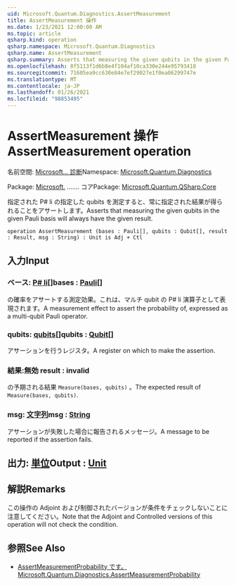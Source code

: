 ```yaml
---
uid: Microsoft.Quantum.Diagnostics.AssertMeasurement
title: AssertMeasurement 操作
ms.date: 1/23/2021 12:00:00 AM
ms.topic: article
qsharp.kind: operation
qsharp.namespace: Microsoft.Quantum.Diagnostics
qsharp.name: AssertMeasurement
qsharp.summary: Asserts that measuring the given qubits in the given Pauli basis will always have the given result.
ms.openlocfilehash: 8f5113f1d6b8e4f104af10ca330e244e95793418
ms.sourcegitcommit: 71605ea9cc630e84e7ef29027e1f0ea06299747e
ms.translationtype: MT
ms.contentlocale: ja-JP
ms.lasthandoff: 01/26/2021
ms.locfileid: "98853495"
---
```

# <a name="assertmeasurement-operation"></a><span data-ttu-id="06055-102">AssertMeasurement 操作</span><span class="sxs-lookup"><span data-stu-id="06055-102">AssertMeasurement operation</span></span>

<span data-ttu-id="06055-103">名前空間: [Microsoft... 診断](xref:Microsoft.Quantum.Diagnostics)</span><span class="sxs-lookup"><span data-stu-id="06055-103">Namespace: [Microsoft.Quantum.Diagnostics](xref:Microsoft.Quantum.Diagnostics)</span></span>

<span data-ttu-id="06055-104">Package: [Microsoft.](https://nuget.org/packages/Microsoft.Quantum.QSharp.Core) ....... コア</span><span class="sxs-lookup"><span data-stu-id="06055-104">Package: [Microsoft.Quantum.QSharp.Core](https://nuget.org/packages/Microsoft.Quantum.QSharp.Core)</span></span>


<span data-ttu-id="06055-105">指定された P# li の指定した qubits を測定すると、常に指定された結果が得られることをアサートします。</span><span class="sxs-lookup"><span data-stu-id="06055-105">Asserts that measuring the given qubits in the given Pauli basis will always have the given result.</span></span>

```qsharp
operation AssertMeasurement (bases : Pauli[], qubits : Qubit[], result : Result, msg : String) : Unit is Adj + Ctl
```


## <a name="input"></a><span data-ttu-id="06055-106">入力</span><span class="sxs-lookup"><span data-stu-id="06055-106">Input</span></span>

### <a name="bases--pauli"></a><span data-ttu-id="06055-107">ベース: [P# li](xref:microsoft.quantum.lang-ref.pauli)[]</span><span class="sxs-lookup"><span data-stu-id="06055-107">bases : [Pauli](xref:microsoft.quantum.lang-ref.pauli)[]</span></span>

<span data-ttu-id="06055-108">の確率をアサートする測定効果。これは、マルチ qubit の P# li 演算子として表現されます。</span><span class="sxs-lookup"><span data-stu-id="06055-108">A measurement effect to assert the probability of, expressed as a multi-qubit Pauli operator.</span></span>


### <a name="qubits--qubit"></a><span data-ttu-id="06055-109">qubits: [qubits](xref:microsoft.quantum.lang-ref.qubit)[]</span><span class="sxs-lookup"><span data-stu-id="06055-109">qubits : [Qubit](xref:microsoft.quantum.lang-ref.qubit)[]</span></span>

<span data-ttu-id="06055-110">アサーションを行うレジスタ。</span><span class="sxs-lookup"><span data-stu-id="06055-110">A register on which to make the assertion.</span></span>


### <a name="result--__invalidresult__"></a><span data-ttu-id="06055-111">結果:__無効 <Result>__</span><span class="sxs-lookup"><span data-stu-id="06055-111">result : __invalid<Result>__</span></span>

<span data-ttu-id="06055-112">の予期される結果 `Measure(bases, qubits)` 。</span><span class="sxs-lookup"><span data-stu-id="06055-112">The expected result of `Measure(bases, qubits)`.</span></span>


### <a name="msg--string"></a><span data-ttu-id="06055-113">msg: [文字列](xref:microsoft.quantum.lang-ref.string)</span><span class="sxs-lookup"><span data-stu-id="06055-113">msg : [String](xref:microsoft.quantum.lang-ref.string)</span></span>

<span data-ttu-id="06055-114">アサーションが失敗した場合に報告されるメッセージ。</span><span class="sxs-lookup"><span data-stu-id="06055-114">A message to be reported if the assertion fails.</span></span>



## <a name="output--unit"></a><span data-ttu-id="06055-115">出力: [単位](xref:microsoft.quantum.lang-ref.unit)</span><span class="sxs-lookup"><span data-stu-id="06055-115">Output : [Unit](xref:microsoft.quantum.lang-ref.unit)</span></span>



## <a name="remarks"></a><span data-ttu-id="06055-116">解説</span><span class="sxs-lookup"><span data-stu-id="06055-116">Remarks</span></span>

<span data-ttu-id="06055-117">この操作の Adjoint および制御されたバージョンが条件をチェックしないことに注意してください。</span><span class="sxs-lookup"><span data-stu-id="06055-117">Note that the Adjoint and Controlled versions of this operation will not check the condition.</span></span>

## <a name="see-also"></a><span data-ttu-id="06055-118">参照</span><span class="sxs-lookup"><span data-stu-id="06055-118">See Also</span></span>

- [<span data-ttu-id="06055-119">AssertMeasurementProbability です。</span><span class="sxs-lookup"><span data-stu-id="06055-119">Microsoft.Quantum.Diagnostics.AssertMeasurementProbability</span></span>](xref:Microsoft.Quantum.Diagnostics.AssertMeasurementProbability)